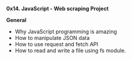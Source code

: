 ****0x14. JavaScript - Web scraping Project****

**General**
* Why JavaScript programming is amazing
* How to manipulate JSON data
* How to use request and fetch API
* How to read and write a file using fs module.
